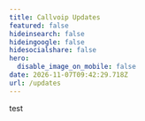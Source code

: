 ```yaml
---
title: Callvoip Updates
featured: false
hideinsearch: false
hideingoogle: false
hidesocialshare: false
hero:
  disable_image_on_mobile: false
date: 2026-11-07T09:42:29.718Z
url: /updates
---
```

test